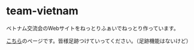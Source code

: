 # team-vietnam
ベトナム交流会のWebサイトをねっとりふぁいでねっとり作っています。

[こちら](https://clever-mirzakhani-8e276f.netlify.app/)のページです。皆様足跡つけていってください。（足跡機能はないけど）
